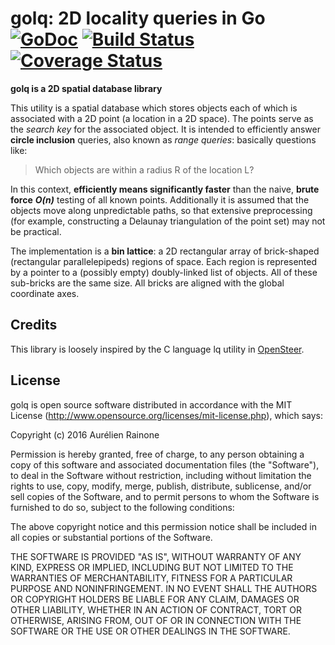 # golq: 2D locality queries in Go [![GoDoc](http://img.shields.io/badge/go-documentation-blue.svg?style=flat-square)](http://godoc.org/github.com/aurelien-rainone/golq) [![Build Status](https://travis-ci.org/aurelien-rainone/golq.svg?branch=master)](https://travis-ci.org/aurelien-rainone/golq) [![Coverage Status](https://coveralls.io/repos/github/aurelien-rainone/golq/badge.svg?branch=master)](https://coveralls.io/github/aurelien-rainone/golq?branch=master)

**golq is a 2D spatial database library**

This utility is a spatial database which stores objects each of which is
associated with a 2D point (a location in a 2D space). The points serve as
the *search key* for the associated object. It is intended to efficiently
answer **circle inclusion** queries, also known as *range queries*: basically
questions like:

>Which objects are within a radius R of the location L?

In this context, **efficiently means significantly faster** than the naive,
**brute force** ***O(n)*** testing of all known points. Additionally it is assumed that
the objects move along unpredictable paths, so that extensive preprocessing
(for example, constructing a Delaunay triangulation of the point set) may not
be practical.

The implementation is a **bin lattice**: a 2D rectangular array of brick-shaped
(rectangular parallelepipeds) regions of space. Each region is represented by
a pointer to a (possibly empty) doubly-linked list of objects. All of these
sub-bricks are the same size. All bricks are aligned with the global
coordinate axes.

## Credits

This library is loosely inspired by the C language lq utility in
[OpenSteer](https://github.com/meshula/OpenSteer).

## License

golq is open source software distributed in accordance with the MIT
License (http://www.opensource.org/licenses/mit-license.php), which says:

Copyright (c) 2016 Aurélien Rainone

Permission is hereby granted, free of charge, to any person obtaining a copy
of this software and associated documentation files (the "Software"), to deal
in the Software without restriction, including without limitation the rights
to use, copy, modify, merge, publish, distribute, sublicense, and/or sell
copies of the Software, and to permit persons to whom the Software is
furnished to do so, subject to the following conditions:

The above copyright notice and this permission notice shall be included in
all copies or substantial portions of the Software.

THE SOFTWARE IS PROVIDED "AS IS", WITHOUT WARRANTY OF ANY KIND, EXPRESS OR
IMPLIED, INCLUDING BUT NOT LIMITED TO THE WARRANTIES OF MERCHANTABILITY,
FITNESS FOR A PARTICULAR PURPOSE AND NONINFRINGEMENT. IN NO EVENT SHALL THE
AUTHORS OR COPYRIGHT HOLDERS BE LIABLE FOR ANY CLAIM, DAMAGES OR OTHER
LIABILITY, WHETHER IN AN ACTION OF CONTRACT, TORT OR OTHERWISE, ARISING FROM,
OUT OF OR IN CONNECTION WITH THE SOFTWARE OR THE USE OR OTHER DEALINGS IN
THE SOFTWARE.
